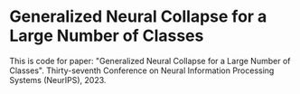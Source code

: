# Generalized Neural Collapse for a Large Number of Classes
This is code for paper: "Generalized Neural Collapse for a Large Number of Classes".
Thirty-seventh Conference on Neural Information Processing Systems (NeurIPS), 2023.

